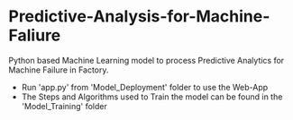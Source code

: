 # Predictive-Analysis-for-Machine-Faliure
Python based Machine Learning model to process Predictive Analytics for Machine Failure in Factory.

+ Run 'app.py' from 'Model_Deployment' folder to use the Web-App
+ The Steps and Algorithms used to Train the model can be found in the 'Model_Training' folder

